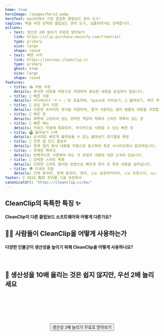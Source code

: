 ```yaml
---
home: true
heroImage: /images/hero2.webp
heroText: macOS에서 가장 깔끔한 클립보드 관리 도구!
tagline: 맥을 위한 강력한 클립보드 관리 도구, 심플하면서도 강력합니다.
actions:
  - text: 생산성 2배 늘리기 무료로 받아보기
    link: https://clip-purchase.macaify.com/freetrail
    type: primary
    size: large
    shape: round
  - text: 빠른 시작
    link: https://journey.cleanclip.cc
    type: primary
    ghost: true
    size: large
    shape: round
features:
  - title: 📥 자동 저장
    details: 복사한 내용을 자동으로 저장하여 중요한 내용을 분실하지 않습니다.
  - title: 🚀 빠른 사용
    details: 어디에서나 '⌘ + ;'로 호출하여, Space로 미리보기, 🔢 붙여넣기, 매우 부드럽습니다.
  - title: 🌈 모든 형식 지원
    details: 다양한 프라이빗 형식을 지원하며, 즐겨 사용하는 앱의 템플릿 내용을 저장합니다.
  - title: 📌 메인 창
    details: 화면에 고정되어 있는 강력한 책갈피 목록과 스마트 목록이 있는 창
  - title: 🧲 빠른 메뉴
    details: 키보드 작업에 특화되어, 즉각적으로 사용할 수 있는 빠른 창
  - title: 🗳️ 붙여넣기 스택
    details: 순서대로 빠르게 붙여넣을 수 있는 붙여넣기 대기열을 제공
  - title: 🧲 전면 앱 모드 팔로우
    details: 현재 앱의 복사 내용을 자동으로 표시하여 특정 시나리오에서 효과적입니다.
  - title: ♾️ 무제한 북마크
    details: 반복적으로 사용해야 하는 각 유형의 내용에 대한 소속이 있습니다.
  - title: 🧠 강력한 스마트 목록
    details: 다양한 스마트 필터링 방법으로 빠르게 정리 및 특정 내용을 걸러냅니다.
  - title: 🌍 다국어 지원
    details: 간체 중국어, 번체 중국어, 영어, 🇸🇰 슬로바키아어, 🇫🇷 프랑스어, 🇳🇱 네덜란드어 <a href="/ko/discounts">번역 도와주기</a>
footer: © 2024 南京 최아름 기술 유한회사
canonicalUrl: 'https://cleanclip.cc/ko/'
---
```


<div class="segments">
  <TabFeatures-MainWindow class="tabfeatures"/>
  <TabFeatures-QuickMenu class="tabfeatures"/>
  <TabFeatures-PasteStack class="tabfeatures"/>

  <div class="usp">

  ## CleanClip의 독특한 특징 ✨
  #### CleanClip이 다른 클립보드 소프트웨어와 어떻게 다른가요?

  <usp-Usp/>

  </div>
  
  <div class="usecase">

  ## 👩‍💻 사람들이 CleanClip을 어떻게 사용하는가
  #### 다양한 인물군이 생산성을 높이기 위해 CleanClip을 어떻게 사용하나요?

  <usecase-UseCases/>

  </div>

  <FAQPage />

  <div class="encourage">
  </br>

  ## 🚀 생산성을 10배 올리는 것은 쉽지 않지만, 우선 2배 늘리세요

  </br>
  </br>

  <div style="display: flex; justify-content: center;">
    <div style="text-align: center">
      <button type="button" class="ant-btn ant-btn-primary ant-btn-round ant-btn-lg" style="margin-top: 64px">
        <!-- <a href="https://macaify.lemonsqueezy.com/checkout/buy/69bd0056-9182-4030-9aaf-bd0604db751b?embed=1&media=0&logo=0&desc=0&discount=0&enabled=114543" class="lemonsqueezy-button"> -->
        <a :href="$site.themeConfig.freeTrailUrl">
                      생산성 2배 늘리기 무료로 받아보기
        </a>
      </button>
    </div>
  </div>

  </br>
  </br>
  </br>
  </div>

</div>

<NewFooter/>
